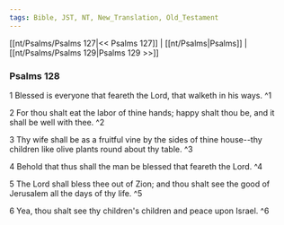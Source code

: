 ```yaml
---
tags: Bible, JST, NT, New_Translation, Old_Testament
---
```


[[nt/Psalms/Psalms 127|<< Psalms 127]] | [[nt/Psalms|Psalms]] | [[nt/Psalms/Psalms 129|Psalms 129 >>]]

### Psalms 128

1 Blessed is everyone that feareth the Lord, that walketh in his ways.  ^1

2 For thou shalt eat the labor of thine hands; happy shalt thou be, and it shall be well with thee.  ^2

3 Thy wife shall be as a fruitful vine by the sides of thine house\--thy children like olive plants round about thy table.  ^3

4 Behold that thus shall the man be blessed that feareth the Lord.  ^4

5 The Lord shall bless thee out of Zion; and thou shalt see the good of Jerusalem all the days of thy life.  ^5

6 Yea, thou shalt see thy children\'s children and peace upon Israel.  ^6

 
